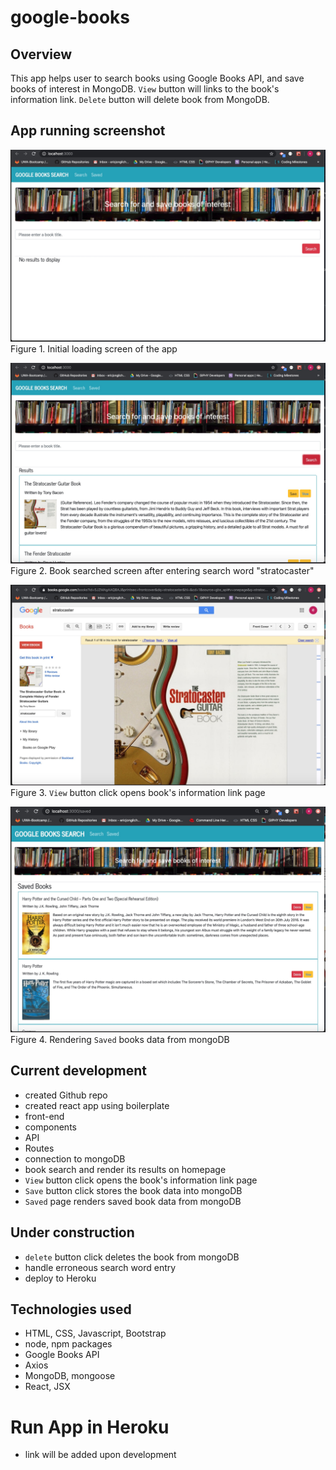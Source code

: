 # google-books

## Overview
This app helps user to search books using Google Books API, and save books of interest in MongoDB. `View` button will links to the book's information link. `Delete` button will delete book from MongoDB.

## App running screenshot
![figure1](./client/public/images/initial_load.jpg)
Figure 1. Initial loading screen of the app

![figure2](./client/public/images/book_searched.jpg)
Figure 2. Book searched screen after entering search word "stratocaster"

![figure3](./client/public/images/book_info.jpg)
Figure 3. `View` button click opens book's information link page

![figure4](./client/public/images/book_saved.jpg)
Figure 4. Rendering `Saved` books data from mongoDB

## Current development
- created Github repo
- created react app using boilerplate
- front-end
- components
- API
- Routes
- connection to mongoDB
- book search and render its results on homepage
- `View` button click opens the book's information link page
- `Save` button click stores the book data into mongoDB
- `Saved` page renders saved book data from mongoDB

## Under construction
- `delete` button click deletes the book from mongoDB
- handle erroneous search word entry
- deploy to Heroku

## Technologies used
- HTML, CSS, Javascript, Bootstrap
- node, npm packages
- Google Books API
- Axios
- MongoDB, mongoose
- React, JSX

# Run App in Heroku
- link will be added upon development
